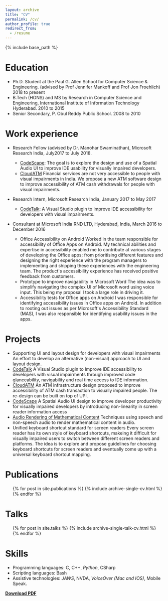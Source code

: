 ```yaml
---
layout: archive
title: "CV"
permalink: /cv/
author_profile: true
redirect_from:
  - /resume
---
```


{% include base_path %}

Education
======

* Ph.D. Student at the Paul G. Allen School for Computer Science & Engineering. (advised by Prof Jennifer Mankoff and Prof Jon Froehlich) 2018 to present
* B.Tech (HONS) and MS by Research in Computer Science and Engineering, International Institute of Information Technology Hyderabad. 2010 to 2015
* Senior Secondary, P. Obul Reddy Public School. 2008 to 2010

Work experience
======
* Research Fellow (advised by Dr. Manohar Swaminathan), Microsoft Research India, July2017 to July 2018.
  * [CodeScape](projects/codescape):
    The goal is to explore the design and use of a Spatial Audio UI to improve IDE usability for visually impaired developers.
  * [CloudATM](/projects/cloudatm)
    Financial services are not very accessible to people with visual impairments in India. We propose a new ATM software design to improve accessibility of ATM cash withdrawals for people with visual impairments.
* Research Intern, Microsoft Research India, January 2017 to May 2017
  * [CodeTalk](projects/codetalk):
    A Visual Studio plugin to improve IDE accessibility for developers with visual impairments.

* Consultant at Microsoft India RND LTD, Hyderabad, India, March 2016 to December 2016
  * Office Accessibility on Android
    Worked in the team responsible for accessibility of Office Apps on Android. My technical abilities and expertise in accessibility enabled me to contribute at various stages of developing the Office apps; from prioritising different features and designing the right experience with the program managers to implementing and shipping these experiences with the engineering team. The product's accessibility experience has received positive feedback from customers.
  * Prototype to improve navigability in Microsoft Word
    The idea was to simplify navigating the complex UI of Microsoft word using voice input. This being my proposal I took a large role in driving it.
  * Accessibility tests for Office apps on Android
    I was responsible for identifying accessibility issues in Office apps on Android. In addition to rooting out issues as per Microsoft's Accessibility Standard (MAS), I was also responsible for identifying usability issues in the apps.

Projects
======
* Supporting UI and layout design for developers with visual impairments
An effort to develop an alternative (non-visual) approach to UI and layout design.
* [CodeTalk](/projects/CodeTalk)
 A Visual Studio plugin to Improve IDE accessibility to developers with visual impairments through improved code glanceability, navigability and real time access to IDE information.
* [CloudATM](/projects/cloudatm/)
  An ATM infrastructure design proposed to improve accessibility of ATM cash transaction to visually impaired people. The re-design can be built on top of UPI.
* [CodeScape](/projects/codescape)
  A Spatial Audio UI design to improve developer productivity for visually impaired developers by introducing non-linearity in screen reader information access
* [Audio Rendering of Mathematical Content](/projects/math/)
  Techniques using speech and non-speech audio to render mathematical content in audio.
* Unified keyboard shortcut standard for screen readers
  Every screen reader has its own style of keyboard shortcuts, makeing it difficult for visually impaired users to switch between different screen readers and platforms. The idea is to explore and propose guidelines for choosing keyboard shortcuts for screen readers and eventually come up with a universal keyboard shortcut mapping.

Publications
======
  <ul>{% for post in site.publications %}
    {% include archive-single-cv.html %}
  {% endfor %}</ul>
  
Talks
======
  <ul>{% for post in site.talks %}
    {% include archive-single-talk-cv.html %}
  {% endfor %}</ul>

Skills
======
* Programming languages:
C, C++, *Python*, CSharp
* Scripting languages:
Bash
* Assistive technologies:
*JAWS*, NVDA, *VoiceOver (Mac and IOS)*, Mobile Speak.

**[Download PDF](/files/VenkateshPotluri_cv.pdf)**
